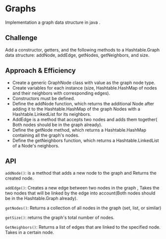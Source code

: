 # Graphs
<!-- Short summary or background information -->

Implementation a graph data structure in java .

## Challenge
<!-- Description of the challenge -->

Add a constructor, getters, and the following methods to a Hashtable.Graph data structure: addNode, addEdge, getNodes, getNeighbors, and size.

## Approach & Efficiency
<!-- What approach did you take? Why? What is the Big O space/time for this approach? -->

* Create a generic GraphNode class with value as the graph node type.
* Create variables for each instance (size, Hashtable.HashMap of nodes and their neighbors with corresponding edges).
* Constructors must be defined.
* Define the addNode function, which returns the additional Node after adding it to the Hashtable.HashMap of the graph Nodes with a Hashtable.LinkedList for its neighbors.
* AddEdge is a method that accepts two nodes  and adds them together( Both nodes should be in the graph already).
* Define the getNode method, which returns a Hashtable.HashMap containing all the graph's nodes.
* Define the getNeighbors function, which returns a Hashtable.LinkedList of a Node's neighbors.


## API
<!-- Description of each method publicly available in your Hashtable.Graph -->

`addNode()`: is a method that adds a new node to the graph and  Returns the created node.

`addEdge()`: Creates a new edge between two nodes in the graph , Takes the two nodes that will be linked by the edge into account(Both nodes should be in the Hashtable.Graph already).

`getNodes()`: Returns a collection of all nodes in the graph (set, list, or similar)

`getSize()`: returns the graph's total number of nodes.

`GetNeighbors()`: Returns a list of edges that are linked to the specified node. Takes in a
certain node.